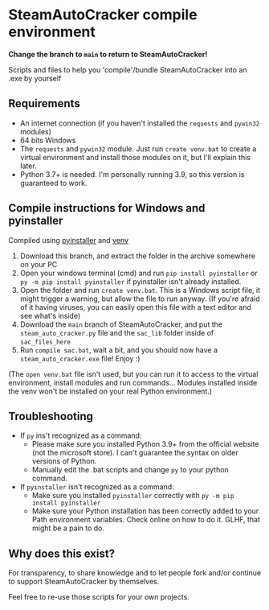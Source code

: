 # SteamAutoCracker compile environment

**Change the branch to `main` to return to SteamAutoCracker!**

Scripts and files to help you 'compile'/bundle SteamAutoCracker into an .exe by yourself

## Requirements
- An internet connection (if you haven't installed the `requests` and `pywin32` modules)
- 64 bits Windows
- The `requests` and `pywin32` module. Just run `create venv.bat` to create a virtual environment and install those modules on it, but I'll explain this later.
- Python 3.7+ is needed. I'm personally running 3.9, so this version is guaranteed to work.

## Compile instructions for Windows and pyinstaller
Compiled using [pyinstaller](https://pypi.org/project/pyinstaller/) and [venv](https://docs.python.org/3/library/venv.html)

1. Download this branch, and extract the folder in the archive somewhere on your PC
2. Open your windows terminal (cmd) and run `pip install pyinstaller` or `py -m pip install pyinstaller` if pyinstaller isn't already installed.
3. Open the folder and run `create venv.bat`. This is a Windows script file, it might trigger a warning, but allow the file to run anyway. (If you're afraid of it having viruses, you can easily open this file with a text editor and see what's inside)
4. Download the `main` branch of SteamAutoCracker, and put the `steam_auto_cracker.py` file and the `sac_lib` folder inside of `sac_files_here`
5. Run `compile sac.bat`, wait a bit, and you should now have a `steam_auto_cracker.exe` file! Enjoy :)

(The `open venv.bat` file isn't used, but you can run it to access to the virtual environment, install modules and run commands... Modules installed inside the venv won't be installed on your real Python environment.)

## Troubleshooting
- If `py` ins't recognized as a command:
  - Please make sure you installed Python 3.9+ from the official website (not the microsoft store). I can't guarantee the syntax on older versions of Python.
  - Manually edit the .bat scripts and change `py` to your python command.
- If `pyinstaller` isn't recognized as a command:
  - Make sure you installed `pyinstaller` correctly with `py -m pip install pyinstaller`
  - Make sure your Python installation has been correctly added to your Path environment variables. Check online on how to do it. GLHF, that might be a pain to do.
 
## Why does this exist?
For transparency, to share knowledge and to let people fork and/or continue to support SteamAutoCracker by themselves.

Feel free to re-use those scripts for your own projects.
